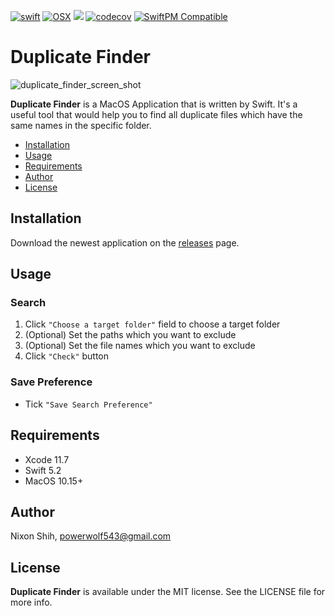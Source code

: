 [![swift](https://img.shields.io/badge/language-swift-red.svg)](https://developer.apple.com/swift/) 
[![OSX](https://img.shields.io/badge/platform-MacOS-brown.svg)](https://developer.apple.com/swift/)
[![](https://github.com/powerwolf543/DuplicateFinder/workflows/UnitTests/badge.svg)](https://github.com/powerwolf543/DuplicateFinder/actions?query=workflow%3AUnitTests) 
[![codecov](https://codecov.io/gh/powerwolf543/DuplicateFinder/branch/master/graph/badge.svg)](https://codecov.io/gh/powerwolf543/DuplicateFinder/)
[![SwiftPM Compatible](https://img.shields.io/badge/SwiftPM-compatible-4BC51D.svg?style=flat)](https://github.com/apple/swift-package-manager)


# Duplicate Finder

![duplicate_finder_screen_shot](https://user-images.githubusercontent.com/16394562/94992308-bc3bf000-05bb-11eb-95a9-907ec334c660.png)

**Duplicate Finder** is a MacOS Application that is written by Swift.
It's a useful tool that would help you to find all duplicate files which have the same names in the specific folder.

- [Installation](#Installation)
- [Usage](#Usage)
- [Requirements](#Requirements)
- [Author](#Author)
- [License](#License)

## Installation
Download the newest application on the [releases](https://github.com/powerwolf543/DuplicateFinder/releases) page.

## Usage
### Search
1. Click `"Choose a target folder"` field to choose a target folder
2. (Optional) Set the paths which you want to exclude
3. (Optional) Set the file names which you want to exclude
4. Click `"Check"` button

### Save Preference
- Tick `"Save Search Preference"`

## Requirements

- Xcode 11.7
- Swift 5.2
- MacOS 10.15+

## Author

Nixon Shih, powerwolf543@gmail.com

## License

**Duplicate Finder** is available under the MIT license. See the LICENSE file for more info.
